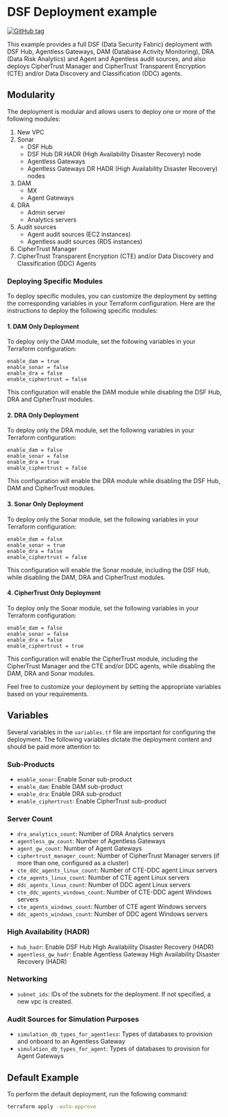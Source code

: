 # DSF Deployment example
[![GitHub tag](https://img.shields.io/github/v/tag/imperva/dsfkit.svg)](https://github.com/imperva/dsfkit/tags)

This example provides a full DSF (Data Security Fabric) deployment with DSF Hub, Agentless Gateways, DAM (Database Activity Monitoring), DRA (Data Risk Analytics) and Agent and Agentless audit sources, and also deploys CipherTrust Manager and CipherTrust Transparent Encryption (CTE) and/or Data Discovery and Classification (DDC) agents.

## Modularity
The deployment is modular and allows users to deploy one or more of the following modules:

1. New VPC
2. Sonar
   - DSF Hub
   - DSF Hub DR HADR (High Availability Disaster Recovery) node
   - Agentless Gateways
   - Agentless Gateways DR HADR (High Availability Disaster Recovery) nodes
3. DAM
   - MX
   - Agent Gateways
4. DRA
   - Admin server
   - Analytics servers
5. Audit sources
   - Agent audit sources (EC2 instances)
   - Agentless audit sources (RDS instances)
6. CipherTrust Manager
7. CipherTrust Transparent Encryption (CTE) and/or Data Discovery and Classification (DDC) Agents


### Deploying Specific Modules

To deploy specific modules, you can customize the deployment by setting the corresponding variables in your Terraform configuration. Here are the instructions to deploy the following specific modules:

#### 1. DAM Only Deployment

To deploy only the DAM module, set the following variables in your Terraform configuration:
```
enable_dam = true
enable_sonar = false
enable_dra = false
enable_ciphertrust = false
```

This configuration will enable the DAM module while disabling the DSF Hub, DRA and CipherTrust modules.

#### 2. DRA Only Deployment

To deploy only the DRA module, set the following variables in your Terraform configuration:
```
enable_dam = false
enable_sonar = false
enable_dra = true
enable_ciphertrust = false
```

This configuration will enable the DRA module while disabling the DSF Hub, DAM and CipherTrust modules.

#### 3. Sonar Only Deployment

To deploy only the Sonar module, set the following variables in your Terraform configuration:
```
enable_dam = false
enable_sonar = true
enable_dra = false
enable_ciphertrust = false
```

This configuration will enable the Sonar module, including the DSF Hub, while disabling the DAM, DRA and CipherTrust modules.

#### 4. CipherTrust Only Deployment

To deploy only the Sonar module, set the following variables in your Terraform configuration:
```
enable_dam = false
enable_sonar = false
enable_dra = false
enable_ciphertrust = true
```

This configuration will enable the CipherTrust module, including the CipherTrust Manager and the CTE and/or DDC agents, while disabling the DAM, DRA and Sonar modules.

Feel free to customize your deployment by setting the appropriate variables based on your requirements.

## Variables
Several variables in the `variables.tf` file are important for configuring the deployment. The following variables dictate the deployment content and should be paid more attention to:

### Sub-Products
- `enable_sonar`: Enable Sonar sub-product
- `enable_dam`: Enable DAM sub-product
- `enable_dra`: Enable DRA sub-product
- `enable_ciphertrust`: Enable CipherTrust sub-product

### Server Count
- `dra_analytics_count`: Number of DRA Analytics servers
- `agentless_gw_count`: Number of Agentless Gateways
- `agent_gw_count`: Number of Agent Gateways
- `ciphertrust_manager_count`: Number of CipherTrust Manager servers (if more than one, configured as a cluster)
- `cte_ddc_agents_linux_count`: Number of CTE-DDC agent Linux servers
- `cte_agents_linux_count`: Number of CTE agent Linux servers
- `ddc_agents_linux_count`: Number of DDC agent Linux servers
- `cte_ddc_agents_windows_count`: Number of CTE-DDC agent Windows servers
- `cte_agents_windows_count`: Number of CTE agent Windows servers
- `ddc_agents_windows_count`: Number of DDC agent Windows servers

### High Availability (HADR)
- `hub_hadr`: Enable DSF Hub High Availability Disaster Recovery (HADR)
- `agentless_gw_hadr`: Enable Agentless Gateway High Availability Disaster Recovery (HADR)

### Networking
- `subnet_ids`: IDs of the subnets for the deployment. If not specified, a new vpc is created.

### Audit Sources for Simulation Purposes
- `simulation_db_types_for_agentless`: Types of databases to provision and onboard to an Agentless Gateway
- `simulation_db_types_for_agent`: Types of databases to provision for Agent Gateways

## Default Example
To perform the default deployment, run the following command:

```bash
terraform apply -auto-approve
```